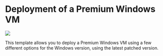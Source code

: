 # Deployment of a Premium Windows VM

<a href="https://portal.azure.com/#create/Microsoft.Template/uri/https%3A%2F%2Fraw.githubusercontent.com%2Fgourlaa%2Fazure-quickstart-templates%2Fmaster%2F201-premium-storage-windows-vm%2Fazuredeploy.json" target="_blank">
    <img src="http://azuredeploy.net/deploybutton.png"/>
</a>

This template allows you to deploy a Premium Windows VM using a few different options for the Windows version, using the latest patched version.
